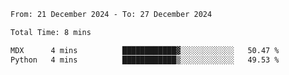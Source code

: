 <!--START_SECTION:waka-->

```txt
From: 21 December 2024 - To: 27 December 2024

Total Time: 8 mins

MDX      4 mins          ████████████▓░░░░░░░░░░░░   50.47 %
Python   4 mins          ████████████▒░░░░░░░░░░░░   49.53 %
```

<!--END_SECTION:waka-->
